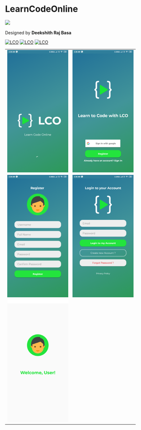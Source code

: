 # LearnCodeOnline

<img  src="https://i.imgur.com/99Vsm8n.png" height="400" href="learncodeonline.in">

Designed by <b>Deekshith Raj Basa</b>
<br>

[![LCO](https://forthebadge.com/images/badges/built-by-developers.svg)](http://deekshithrajbasa.tk/)
[![LCO](https://forthebadge.com/images/badges/built-with-love.svg)](http://deekshithrajbasa.tk/)
[![LCO](https://forthebadge.com/images/badges/built-for-android.svg)](http://deekshithrajbasa.tk/)


<table>
  <tr>
    <td> <img src="https://github.com/DeekshithRajBasa/LearnCodeOnline/blob/master/app/src/main/res/drawable/1%20(1).png?raw=true" height="400"> </td>
    <td> <img src="https://github.com/DeekshithRajBasa/LearnCodeOnline/blob/master/app/src/main/res/drawable/1%20(2).png?raw=true" height="400"> </td>
  </tr>
  
  <tr>
        <td> <img src="https://github.com/DeekshithRajBasa/LearnCodeOnline/blob/master/app/src/main/res/drawable/1%20(3).png?raw=true" height="400"> </td>
<td> <img src="https://github.com/DeekshithRajBasa/LearnCodeOnline/blob/master/app/src/main/res/drawable/1%20(4).png?raw=true" height="400"> </td>
  </tr>
  
   <tr>
         <td> <img src="https://github.com/DeekshithRajBasa/LearnCodeOnline/blob/master/app/src/main/res/drawable/1%20(5).png?raw=true" height="400"> </td>
 
   
    
   
</table>
